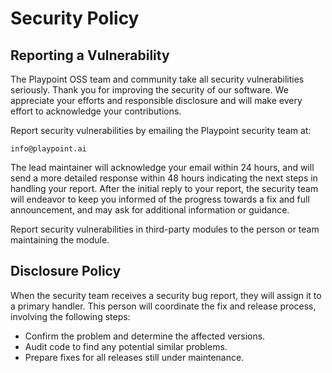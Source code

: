 # Security Policy

## Reporting a Vulnerability

The Playpoint OSS team and community take all security vulnerabilities seriously. Thank you for improving the security of our software. We appreciate your efforts and responsible disclosure and will make every effort to acknowledge your contributions.

Report security vulnerabilities by emailing the Playpoint security team at:
```
info@playpoint.ai
```

The lead maintainer will acknowledge your email within 24 hours, and will send a more detailed response within 48 hours indicating the next steps in handling your report. After the initial reply to your report, the security team will endeavor to keep you informed of the progress towards a fix and full announcement, and may ask for additional information or guidance.

Report security vulnerabilities in third-party modules to the person or team maintaining the module.

## Disclosure Policy

When the security team receives a security bug report, they will assign it to a primary handler. This person will coordinate the fix and release process, involving the following steps:

- Confirm the problem and determine the affected versions.
- Audit code to find any potential similar problems.
- Prepare fixes for all releases still under maintenance.
